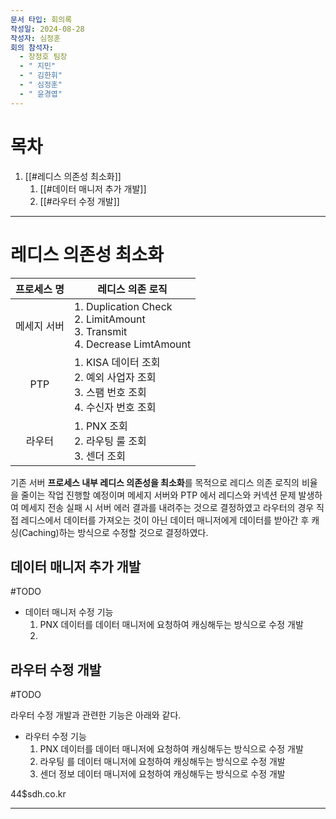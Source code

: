 ```yaml
---
문서 타입: 회의록
작성일: 2024-08-28
작성자: 심정훈
회의 참석자:
  - 장정호 팀장
  - " 지민"
  - " 김한휘"
  - " 심정훈"
  - " 윤경엽"
---
```


# 목차

1. [[#레디스 의존성 최소화]]
	1. [[#데이터 매니저 추가 개발]]
	2. [[#라우터 수정 개발]]



--- 

# 레디스 의존성 최소화


| **프로세스 명** | <center>**레디스 의존 로직**</center>                                                  |
| :--------: | :------------------------------------------------------------------------------ |
|   메세지 서버   | 1. Duplication Check<br>2. LimitAmount<br>3. Transmit<br>4. Decrease LimtAmount |
|    PTP     | 1. KISA 데이터 조회<br>2. 예외 사업자 조회<br>3. 스팸 번호 조회<br>4. 수신자 번호 조회                   |
|    라우터     | 1. PNX 조회<br>2. 라우팅 룰 조회<br>3. 센더 조회                                            |

기존 서버 **프로세스 내부 레디스 의존성을 최소화**를 목적으로 레디스 의존 로직의 비율을 줄이는 작업 진행할 예정이며 메세지 서버와 PTP 에서 레디스와 커넥션 문제 발생하여 메세지 전송 실패 시 서버 에러 결과를 내려주는 것으로 결정하였고 라우터의 경우 직접 레디스에서 데이터를 가져오는 것이 아닌 데이터 매니저에게 데이터를 받아간 후 캐싱(Caching)하는 방식으로 수정할 것으로 결정하였다.

## 데이터 매니저 추가 개발

#TODO 

- 데이터 매니저 수정 기능
	1. PNX 데이터를 데이터 매니저에 요청하여 캐싱해두는 방식으로 수정 개발
	2. 

## 라우터 수정 개발

#TODO 

라우터 수정 개발과 관련한 기능은 아래와 같다.

- 라우터 수정 기능
	1. PNX 데이터를 데이터 매니저에 요청하여 캐싱해두는 방식으로 수정 개발
	2. 라우팅 를 데이터 매니저에 요청하여 캐싱해두는 방식으로 수정 개발
	3. 센더 정보  데이터 매니저에 요청하여 캐싱해두는 방식으로 수정 개발


44$sdh.co.kr

---

